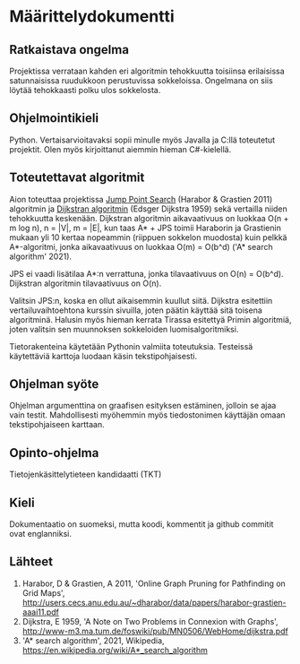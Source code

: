 # Määrittelydokumentti

## Ratkaistava ongelma

Projektissa verrataan kahden eri algoritmin tehokkuutta toisiinsa erilaisissa satunnaisissa ruudukkoon perustuvissa sokkeloissa. Ongelmana on siis löytää tehokkaasti polku ulos sokkelosta.

## Ohjelmointikieli

Python. Vertaisarvioitavaksi sopii minulle myös Javalla ja C:llä toteutetut projektit. Olen myös kirjoittanut aiemmin hieman C#-kielellä.

## Toteutettavat algoritmit

Aion toteuttaa projektissa [Jump Point Search][1] (Harabor & Grastien 2011) algoritmin ja [Dijkstran algoritmin][2] (Edsger Dijkstra 1959) sekä vertailla niiden tehokkuutta keskenään.
Dijkstran algoritmin aikavaativuus on luokkaa O(n + m log n), n = |V|, m = |E|, kun taas A* + JPS
toimii Haraborin ja Grastienin mukaan yli 10 kertaa nopeammin (riippuen sokkelon muodosta) kuin pelkkä A*-algoritmi, jonka aikavaativuus on luokkaa O(m) = O(b^d) ('A* search algorithm' 2021).

JPS ei vaadi lisätilaa A*:n verrattuna, jonka tilavaativuus on O(n) = O(b^d). Dijkstran algoritmin tilavaativuus on O(n).

Valitsin JPS:n, koska en ollut aikaisemmin kuullut siitä. Dijkstra esitettiin vertailuvaihtoehtona kurssin sivuilla, joten päätin käyttää sitä toisena
algoritminä. Halusin myös hieman kerrata Tirassa esitettyä Primin algoritmiä, joten valitsin sen muunnoksen sokkeloiden luomisalgoritmiksi.

Tietorakenteina käytetään Pythonin valmiita toteutuksia. Testeissä käytettäviä karttoja luodaan käsin tekstipohjaisesti. 

## Ohjelman syöte

Ohjelman argumenttina on graafisen esityksen estäminen, jolloin se ajaa vain testit. Mahdollisesti myöhemmin myös tiedostonimen käyttäjän omaan tekstipohjaiseen karttaan.

## Opinto-ohjelma

Tietojenkäsittelytieteen kandidaatti (TKT)

## Kieli

Dokumentaatio on suomeksi, mutta koodi, kommentit ja github commitit ovat englanniksi.

## Lähteet
1. Harabor, D & Grastien, A 2011, 'Online Graph Pruning for Pathfinding on Grid Maps', <http://users.cecs.anu.edu.au/~dharabor/data/papers/harabor-grastien-aaai11.pdf>
2. Dijkstra, E 1959, 'A Note on Two Problems in Connexion with Graphs', <http://www-m3.ma.tum.de/foswiki/pub/MN0506/WebHome/dijkstra.pdf>
3. 'A* search algorithm', 2021, Wikipedia, <https://en.wikipedia.org/wiki/A*_search_algorithm>

[1]: <http://users.cecs.anu.edu.au/~dharabor/data/papers/harabor-grastien-aaai11.pdf> "JPS"
[2]: <http://www-m3.ma.tum.de/foswiki/pub/MN0506/WebHome/dijkstra.pdf> "Dijkstran algoritmi"

